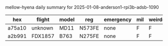 mellow-hyena daily summary for 2025-01-08-anderson1-rpi3b-adsb-1090

|hex|flight|model|reg|emergency|mil|weirdo|
|--|--|--|--|--|--|--|
|a75a10|unknown|MD11|N573FE|none|F|F|
|a2b991|FDX1857|B763|N275FE|none|F|F|
